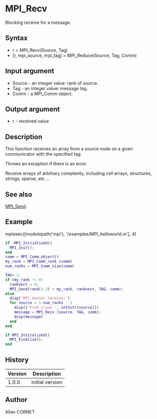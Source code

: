 # MPI_Recv

Blocking receive for a message.

## Syntax

- r = MPI_Recv(Source, Tag)
- [r, mpi_source, mpi_tag] = MPI_Reduce(Source, Tag, Comm)

## Input argument

- Source - an integer value: rank of source.
- Tag - an integer value: message tag.
- Comm - a MPI_Comm object.

## Output argument

- r - received value

## Description

  <p>This function receives an array from a source node on a given communicator with the specified tag.</p>
  <p>Throws an exception if there is an error.</p>
  <p>Receive arrays of arbitrary complexity, including cell arrays, structures, strings, sparse, etc ...</p>

## See also

[MPI_Send](MPI_Send.md).

## Example

mpiexec([modulepath('mpi'), '/examples/MPI_helloworld.m'], 4)

```matlab
if ~MPI_Initialized()
  MPI_Init();
end
comm = MPI_Comm_object()
my_rank = MPI_Comm_rank (comm)
num_ranks = MPI_Comm_size(comm)

TAG= 1;
if (my_rank != 0)
  rankvect = 0;
  MPI_Send(rand(3,3) + my_rank, rankvect, TAG, comm);
else
  disp('MPI master receive:')
  for source = 1:num_ranks - 1
    disp(['From slave ', int2str(source)])
    message = MPI_Recv (source, TAG, comm);
    disp(message)
  end
end

if MPI_Initialized()
  MPI_Finalize();
end
```

## History

| Version | Description     |
| ------- | --------------- |
| 1.0.0   | initial version |

## Author

Allan CORNET
